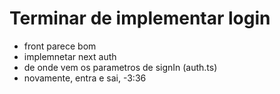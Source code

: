 # Terminar de implementar login
- front parece bom
- implemnetar next auth
- de onde vem os parametros de signIn (auth.ts)
- novamente, entra e sai, -3:36